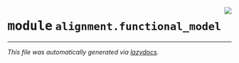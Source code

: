 <!-- markdownlint-disable -->

<a href="..\trajectopy_core\alignment\functional_model\__init__.py"><img align="right" style="float:right;" src="https://img.shields.io/badge/-source-cccccc?style=flat-square"></a>

# <kbd>module</kbd> `alignment.functional_model`








---

_This file was automatically generated via [lazydocs](https://github.com/ml-tooling/lazydocs)._
